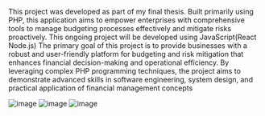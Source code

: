 This project was developed as part of my final thesis. Built primarily using PHP, this application aims to empower enterprises with comprehensive tools to manage budgeting processes effectively and mitigate risks proactively. This ongoing project will be developed using JavaScript(React Node.js)
The primary goal of this project is to provide businesses with a robust and user-friendly platform for budgeting and risk mitigation that enhances financial decision-making and operational efficiency. By leveraging complex PHP programming techniques, the project aims to demonstrate advanced skills in software engineering, system design, and practical application of financial management concepts

![image](https://github.com/user-attachments/assets/a782423d-004e-4000-9f43-1ff795e6cf45)
![image](https://github.com/user-attachments/assets/836240d9-924e-479e-87ff-c70ba66ff682)
![image](https://github.com/user-attachments/assets/7983e42c-0a4b-495d-a769-bc8a606d20b3)
